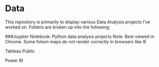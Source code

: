# Data
This repository is primarily to display various Data Analysis projects I've worked on. 
Folders are broken up into the following:

###Juypter Notebook: Python data analysis projects
Note: Best viewed in Chrome. Some folium maps do not render correctly in browsers like IE

Tableau Public

Power BI
